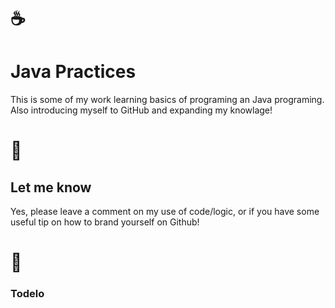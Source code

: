 # ☕️
# Java Practices 

This is some of my work learning basics of programing an Java programing. Also introducing myself to GitHub and expanding my knowlage!
# 📣
## Let me know  

Yes, please leave a comment on my use of code/logic, or if you have some useful tip on how to brand yourself on Github!
# 👋 
### Todelo 
